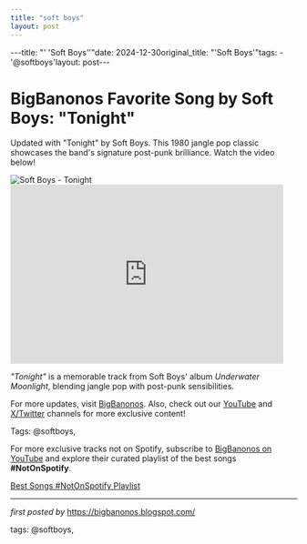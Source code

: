 ```yaml
---
title: "soft boys"
layout: post
---
```

---title: "' 'Soft Boys''"date: 2024-12-30original_title: "'Soft Boys'"tags:  - '@softboys'layout: post---<!-- Title of the Post --><h1 >BigBanonos Favorite Song by Soft Boys: "Tonight"</h1> <!-- Introductory Text --><p >Updated with "Tonight" by Soft Boys. This 1980 jangle pop classic showcases the band's signature post-punk brilliance. Watch the video below!</p> <!-- Featured Image --><div > <img src="https://singersroom.com/wp-content/uploads/2023/04/10-Best-The-Soft-Boys-Songs-of-All-Time.jpg" alt="Soft Boys - Tonight" /></div> <!-- YouTube Video Embed --><div > <iframe allowfullscreen="" frameborder="0" height="315" src="https://www.youtube.com/embed/mKYqfcax5rg?list=PLtuNtuTatqI3ADcM_zLmgfpkLlcO5e9Pw" width="95%"></iframe></div> <!-- Song Information --><div > <p><em>"Tonight"</em> is a memorable track from Soft Boys' album *Underwater Moonlight*, blending jangle pop with post-punk sensibilities.</p></div> <!-- Footer Links --><div > <p>For more updates, visit <a href="https://bigbanonos.blogspot.com/" target="_blank">BigBanonos</a>. Also, check out our <a href="https://www.youtube.com/@BigBanonos" target="_blank">YouTube</a> and <a href="https://x.com/bigbanonos" target="_blank">X/Twitter</a> channels for more exclusive content!</p></div> <!-- Tags --><p >Tags: @softboys,</p><!--Subscribe and Playlist Links--><div>    <p>For more exclusive tracks not on Spotify, subscribe to <a href="https://www.youtube.com/@BigBanonos" target="_blank">BigBanonos on YouTube</a> and explore their curated playlist of the best songs <strong>#NotOnSpotify</strong>.</p>    <p><a href="https://www.youtube.com/playlist?list=PLtuNtuTatqI0kFahUCbtbfenC_ET5O_tr" target="_blank">Best Songs #NotOnSpotify Playlist<br /></a></p></div><hr /><p><em>first posted by</em> <a href="https://bigbanonos.blogspot.com/" rel="noopener" target="_new">https://bigbanonos.blogspot.com/</a></p><p>tags: @softboys,</p>